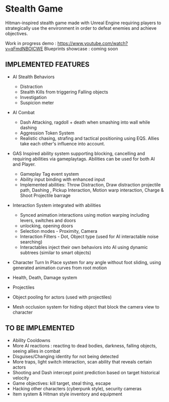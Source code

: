 # Stealth Game 
Hitman-inspired stealth game made with Unreal Engine requiring players to strategically use the environment in order to defeat enemies and achieve objectives.

Work in progress demo : https://www.youtube.com/watch?v=qFmdNBOlCWE
Blueprints showcase : coming soon

## IMPLEMENTED FEATURES

- AI Stealth Behaviors
  - Distraction
  - Stealth Kills from triggering Falling objects
  - Investigation
  - Suspicion meter
 
- AI Combat
  - Dash Attacking, ragdoll + death when smashing into wall while dashing
  - Aggression Token System
  - Realistic chasing, strafing and tactical positioning using EQS. Allies take each other's influence into account.

- GAS Inspired ability system supporting blocking, cancelling and requiring abilities via gameplaytags. Abilities can be used for both AI and Player.
  - Gameplay Tag event system
  - Ability input binding with enhanced input
  - Implemented abilities: Throw Distraction, Draw distraction projectile path, Dashing , Pickup Interaction, Motion warp interaction, Charge & Shoot Projectile barrage
 
- Interaction System integrated with abilities
  - Synced animation interactions using motion warping including levers, switches and doors
  - unlocking, opening doors
  - Selection modes - Proximity, Camera
  - Interaction Filters - Dot, Object type (used for AI interactable noise searching)
  - Interactables inject their own behaviors into AI using dynamic subtrees (similar to smart objects)

- Character Turn In Place system for any angle without foot sliding, using generated animation curves from root motion
- Health, Death, Damage system
- Projectiles
- Object pooling for actors (used with projectiles)
- Mesh occlusion system for hiding object that block the camera view to character

## TO BE IMPLEMENTED

- Ability Cooldowns
- More AI reactions : reacting to dead bodies, darkness, falling objects, seeing allies in combat
- Disguises/Changing identity for not being detected
- More traps, light switch interaction, scan ability that reveals certain actors
- Shooting and Dash intercept point prediction based on target historical velocity
- Game objectives: kill target, steal thing, escape
- Hacking other characters (cyberpunk style), security cameras
- Item system & Hitman style inventory and equipment
